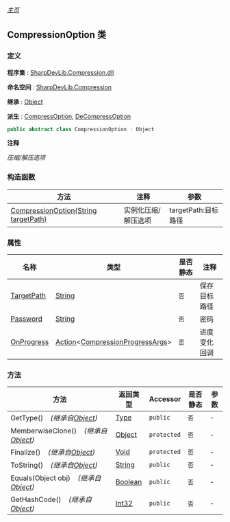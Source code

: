 ###### [主页](./Index.md "主页")

## CompressionOption 类

### 定义

**程序集** : [SharpDevLib.Compression.dll](./SharpDevLib.Compression.assembly.md "SharpDevLib.Compression.dll")

**命名空间** : [SharpDevLib.Compression](./SharpDevLib.Compression.namespace.md "SharpDevLib.Compression")

**继承** : [Object](https://learn.microsoft.com/en-us/dotnet/api/system.object "Object")

**派生** : [CompressOption](./SharpDevLib.Compression.CompressOption.md "CompressOption"), [DeCompressOption](./SharpDevLib.Compression.DeCompressOption.md "DeCompressOption")

``` csharp
public abstract class CompressionOption : Object
```

**注释**

*压缩/解压选项*


### 构造函数

|方法|注释|参数|
|---|---|---|
|[CompressionOption(String targetPath)](./SharpDevLib.Compression.CompressionOption.ctor.String.md "CompressionOption(String targetPath)")|实例化压缩/解压选项|targetPath:目标路径|


### 属性

|名称|类型|是否静态|注释|
|---|---|---|---|
|[TargetPath](./SharpDevLib.Compression.CompressionOption.TargetPath.md "TargetPath")|[String](https://learn.microsoft.com/en-us/dotnet/api/system.string "String")|`否`|保存目标路径|
|[Password](./SharpDevLib.Compression.CompressionOption.Password.md "Password")|[String](https://learn.microsoft.com/en-us/dotnet/api/system.string "String")|`否`|密码|
|[OnProgress](./SharpDevLib.Compression.CompressionOption.OnProgress.md "OnProgress")|[Action](https://learn.microsoft.com/en-us/dotnet/api/system.action-1 "Action")\<[CompressionProgressArgs](./SharpDevLib.Compression.CompressionProgressArgs.md "CompressionProgressArgs")\>|`否`|进度变化回调|


### 方法

|方法|返回类型|Accessor|是否静态|参数|
|---|---|---|---|---|
|GetType()&nbsp;&nbsp;&nbsp;&nbsp;*(继承自[Object](https://learn.microsoft.com/en-us/dotnet/api/system.object "Object"))*|[Type](https://learn.microsoft.com/en-us/dotnet/api/system.type "Type")|`public`|`否`|-|
|MemberwiseClone()&nbsp;&nbsp;&nbsp;&nbsp;*(继承自[Object](https://learn.microsoft.com/en-us/dotnet/api/system.object "Object"))*|[Object](https://learn.microsoft.com/en-us/dotnet/api/system.object "Object")|`protected`|`否`|-|
|Finalize()&nbsp;&nbsp;&nbsp;&nbsp;*(继承自[Object](https://learn.microsoft.com/en-us/dotnet/api/system.object "Object"))*|[Void](https://learn.microsoft.com/en-us/dotnet/api/system.void "Void")|`protected`|`否`|-|
|ToString()&nbsp;&nbsp;&nbsp;&nbsp;*(继承自[Object](https://learn.microsoft.com/en-us/dotnet/api/system.object "Object"))*|[String](https://learn.microsoft.com/en-us/dotnet/api/system.string "String")|`public`|`否`|-|
|Equals(Object obj)&nbsp;&nbsp;&nbsp;&nbsp;*(继承自[Object](https://learn.microsoft.com/en-us/dotnet/api/system.object "Object"))*|[Boolean](https://learn.microsoft.com/en-us/dotnet/api/system.boolean "Boolean")|`public`|`否`|-|
|GetHashCode()&nbsp;&nbsp;&nbsp;&nbsp;*(继承自[Object](https://learn.microsoft.com/en-us/dotnet/api/system.object "Object"))*|[Int32](https://learn.microsoft.com/en-us/dotnet/api/system.int32 "Int32")|`public`|`否`|-|


